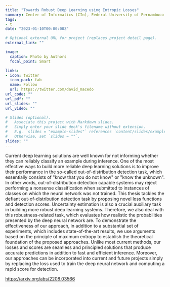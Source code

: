 ```yaml
---
title: "Towards Robust Deep Learning using Entropic Losses"
summary: Center of Informatics (CIn), Federal University of Pernambuco (UFPE)
tags:
- t
date: "2023-01-10T00:00:00Z"

# Optional external URL for project (replaces project detail page).
external_link: ""

image:
  caption: Photo by Authors
  focal_point: Smart

links:
- icon: twitter
  icon_pack: fab
  name: Follow
  url: https://twitter.com/david_macedo
url_code: ""
url_pdf: ""
url_slides: ""
url_video: ""

# Slides (optional).
#   Associate this project with Markdown slides.
#   Simply enter your slide deck's filename without extension.
#   E.g. `slides = "example-slides"` references `content/slides/example-slides.md`.
#   Otherwise, set `slides = ""`.
slides: ""
---
```


Current deep learning solutions are well known for not informing whether they can reliably classify an example during inference. One of the most effective ways to build more reliable deep learning solutions is to improve their performance in the so-called out-of-distribution detection task, which essentially consists of "know that you do not know" or "know the unknown". In other words, out-of-distribution detection capable systems may reject performing a nonsense classification when submitted to instances of classes on which the neural network was not trained. This thesis tackles the defiant out-of-distribution detection task by proposing novel loss functions and detection scores. Uncertainty estimation is also a crucial auxiliary task in building more robust deep learning systems. Therefore, we also deal with this robustness-related task, which evaluates how realistic the probabilities presented by the deep neural network are. To demonstrate the effectiveness of our approach, in addition to a substantial set of experiments, which includes state-of-the-art results, we use arguments based on the principle of maximum entropy to establish the theoretical foundation of the proposed approaches. Unlike most current methods, our losses and scores are seamless and principled solutions that produce accurate predictions in addition to fast and efficient inference. Moreover, our approaches can be incorporated into current and future projects simply by replacing the loss used to train the deep neural network and computing a rapid score for detection.

https://arxiv.org/abs/2208.03566

